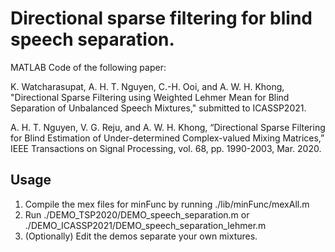 # Directional sparse filtering for blind speech separation.

MATLAB Code of the following paper:

K. Watcharasupat, A. H. T. Nguyen, C.-H. Ooi, and A. W. H. Khong, "Directional
Sparse Filtering using Weighted Lehmer Mean for Blind Separation of Unbalanced
Speech Mixtures," submitted to ICASSP2021.

A. H. T. Nguyen, V. G. Reju, and A. W. H. Khong, “Directional Sparse Filtering 
for Blind Estimation of Under-determined Complex-valued Mixing Matrices,” IEEE 
Transactions on Signal Processing, vol. 68, pp. 1990-2003, Mar. 2020.

## Usage
1. Compile the mex files for minFunc by running ./lib/minFunc/mexAll.m
2. Run ./DEMO_TSP2020/DEMO_speech_separation.m or ./DEMO_ICASSP2021/DEMO_speech_separation_lehmer.m
3. (Optionally) Edit the demos separate your own mixtures.
